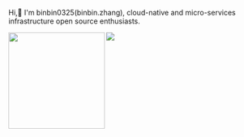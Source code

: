 Hi,👋 I'm binbin0325(binbin.zhang), cloud-native and micro-services infrastructure open source enthusiasts.

<a href="https://github.com/binbin0325">
  <img align="left" height=190px src="https://github-readme-stats.vercel.app/api?username=binbin0325&show_icons=true&count_private=true" />
</a>

![](https://github.com/rfyiamcool/rfyiamcool/blob/master/header.png)
